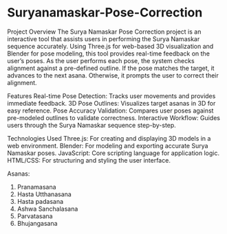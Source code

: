 # Suryanamaskar-Pose-Correction
Project Overview
The Surya Namaskar Pose Correction project is an interactive tool that assists users in performing the Surya Namaskar sequence accurately. Using Three.js for web-based 3D visualization and Blender for pose modeling, this tool provides real-time feedback on the user’s poses. As the user performs each pose, the system checks alignment against a pre-defined outline. If the pose matches the target, it advances to the next asana. Otherwise, it prompts the user to correct their alignment.

Features
Real-time Pose Detection: Tracks user movements and provides immediate feedback.
3D Pose Outlines: Visualizes target asanas in 3D for easy reference.
Pose Accuracy Validation: Compares user poses against pre-modeled outlines to validate correctness.
Interactive Workflow: Guides users through the Surya Namaskar sequence step-by-step.


Technologies Used
Three.js: For creating and displaying 3D models in a web environment.
Blender: For modeling and exporting accurate Surya Namaskar poses.
JavaScript: Core scripting language for application logic.
HTML/CSS: For structuring and styling the user interface.

Asanas:
1) Pranamasana
2) Hasta Utthanasana
3) Hasta padasana
4) Ashwa Sanchalasana
5) Parvatasana
6) Bhujangasana

